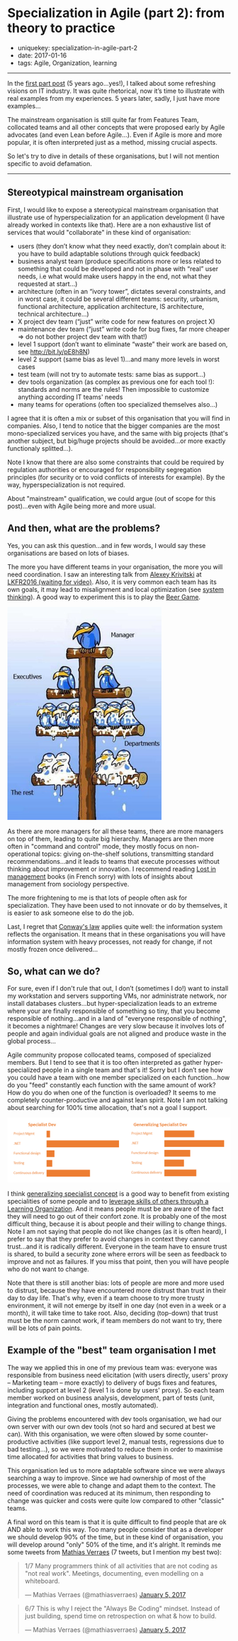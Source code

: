 Specialization in Agile (part 2): from theory to practice 
=========================================================

- uniquekey: specialization-in-agile-part-2
- date: 2017-01-16
- tags: Agile, Organization, learning

--------------

In the [first part post](/en/blog/2011/10-specialization-in-agile) (5 years ago...yes!), I talked about some refreshing visions on IT industry. It was quite rhetorical, now it’s time to illustrate with real examples from my experiences. 5 years later, sadly, I just have more examples...

The mainstream organisation is still quite far from Features Team, collocated teams and all other concepts that were proposed early by Agile advocates (and even Lean before Agile...). Even if Agile is more and more popular, it is often interpreted just as a method, missing crucial aspects.

So let's try to dive in details of these organisations, but I will not mention specific to avoid defamation.

--------------

## Stereotypical mainstream organisation

First, I would like to expose a stereotypical mainstream organisation that illustrate use of hyperspecialization for an application development (I have already worked in contexts like that). Here are a non exhaustive list of services that would "collaborate" in these kind of organisation:

* users (they don’t know what they need exactly, don’t complain about it: you have to build adaptable solutions through quick feedback)
* business analyst team (produce specifications more or less related to something that could be developed and not in phase with “real” user needs, i.e what would make users happy in the end, not what they requested at start...)
* architecture (often in an “ivory tower”, dictates several constraints, and in worst case, it could be several different teams: security, urbanism, functional architecture, application architecture, IS architecture, technical architecture…)
* X project dev team (“just” write code for new features on project X)
* maintenance dev team (“just” write code for bug fixes, far more cheaper => do not bother project dev team with that!)
* level 1 support (don’t want to eliminate “waste” their work are based on, see http://bit.ly/pE8h8N)
* level 2 support (same bias as level 1)…and many more levels in worst cases
* test team (will not try to automate tests: same bias as support…)
* dev tools organization (as complex as previous one for each tool !): standards and norms are the rules! Then impossible to customize anything according IT teams' needs
* many teams for operations (often too specialized themselves also…)

I agree that it is often a mix or subset of this organisation that you will find in companies. Also, I tend to notice that the bigger companies are the most mono-specialized services you have, and the same with big projects (that's another subject, but big/huge projects should be avoided...or more exactly functionaly splitted...).

Note I know that there are also some constraints that could be required by regulation authorities or encouraged for responsibility segregation principles (for security or to void conflicts of interests for example). By the way, hyperspecialization is not required.

About "mainstream" qualification, we could argue (out of scope for this post)...even with Agile being more and more usual.

## And then, what are the problems?

Yes, you can ask this question...and in few words, I would say these organisations are based on lots of biases.

The more you have different teams in your organisation, the more you will need coordination. I saw an interesting talk from [Alexey Krivitski](https://twitter.com/alexeykri) at [LKFR2016 (waiting for video)](http://2016.leankanban.fr/sessions/complexity-of-organizational-design-and-its-effects-on-scaling-agility/). Also, it is very common each team has its own goals, it may lead to misalignment and local optimization (see [system thinking](https://en.wikipedia.org/wiki/Systems_thinking)). A good way to experiment this is to play the [Beer Game](http://www.beergame.org/the-game).

<img alt="Birds represented as a hierarchy and high levels pooing on lower levels" src="/images/birds.jpg" class="img-float-right"/>

As there are more managers for all these teams, there are more managers on top of them, leading to quite big hierarchy. Managers are then more often in "command and control" mode, they mostly focus on non-operational topics: giving on-the-shelf solutions, transmitting standard recommendations...and it leads to teams that execute processes without thinking about improvement or innovation. I recommend reading [Lost in management](http://www.francoisdupuy.com/) books (in French sorry) with lots of insights about management from sociology perspective.

The more frightening to me is that lots of people often ask for specialization. They have been used to not innovate or do by themselves, it is easier to ask someone else to do the job.

Last, I regret that [Conway's law](https://en.wikipedia.org/wiki/Conway's_law) applies quite well: the information system reflects the organisation. It means that in these organisations you will have information system with heavy processes, not ready for change, if not mostly frozen once delivered...

## So, what can we do?

For sure, even if I don't rule that out, I don’t (sometimes I do!) want to install my workstation and servers supporting VMs, nor administrate network, nor install databases clusters...but hyper-specialization leads to an extreme where your are finally responsible of something so tiny, that you become responsible of nothing...and in a land of "everyone responsible of nothing", it becomes a nightmare! Changes are very slow because it involves lots of people and again individual goals are not aligned and produce waste in the global process...

Agile community propose collocated teams, composed of specialized members. But I tend to see that it is too often interpreted as gather hyper-specialized people in a single team and that's it! Sorry but I don’t see how you could have a team with one member specialized on each function...how do you "feed" constantly each function with the same amount of work? How do you do when one of the function is overloaded? It seems to me completely counter-productive and against lean spirit. Note I am not talking about searching for 100% time allocation, that's not a goal I support.

<img alt="Generalizing specialist skills representation, with several skills developed and some with expertise" src="/images/GeneralizingSpecialist.png" class="img-float-right"/>

I think [generalizing specialist concept](http://bit.ly/9AOqRL) is a good way to benefit from existing specialities of some people and to [leverage skills of others through a Learning Organization](http://en.wikipedia.org/wiki/Learning_organization). And it means people must be are aware of the fact they will need to go out of their confort zone. It is probably one of the most difficult thing, because it is about people and their willing to change things. Note I am not saying that people do not like changes (as it is often heard), I prefer to say that they prefer to avoid changes in context they cannot trust...and it is radically different. Everyone in the team have to ensure trust is shared, to build a security zone where errors will be seen as feedback to improve and not as failures. If you miss that point, then you will have people who do not want to change.

Note that there is still another bias: lots of people are more and more used to distrust, because they have encountered more distrust than trust in their day to day life. That's why, even if a team choose to try more trusty environment, it will not emerge by itself in one day (not even in a week or a month), it will take time to take root. Also, deciding (top-down) that trust must be the norm cannot work, if team members do not want to try, there will be lots of pain points.

## Example of the "best" team organisation I met

The way we applied this in one of my previous team was: everyone was responsible from business need elicitation (with users directly, users' proxy – Marketing team – more exactly) to delivery of bugs fixes and features, including support at level 2 (level 1 is done by users' proxy). So each team member worked on business analysis, development, part of tests (unit, integration and functional ones, mostly automated).

Giving the problems encountered with dev tools organisation, we had our own server with our own dev tools (not so hard and secured at best we can). With this organisation, we were often slowed by some counter-productive activities (like support level 2, manual tests, regressions due to bad testing...), so we were motivated to reduce them in order to maximise time allocated for activities that bring values to business.

This organisation led us to more adaptable software since we were always searching a way to improve. Since we had ownership of most of the processes, we were able to change and adapt them to the context. The need of coordination was reduced at its minimum, then responding to change was quicker and costs were quite low compared to other "classic" teams.

A final word on this team is that it is quite difficult to find people that are ok AND able to work this way. Too many people consider that as a developer we should develop 90% of the time, but in these kind of organisation, you will develop around "only" 50% of the time, and it's alright. It reminds me some tweets from [Mathias Verraes](https://twitter.com/mathiasverraes) (7 tweets, but I mention my best two):

<blockquote class="twitter-tweet" data-lang="en"><p lang="en" dir="ltr">1/7 Many programmers think of all activities that are not coding as &quot;not real work&quot;. Meetings, documenting, even modelling on a whiteboard.</p>&mdash; Mathias Verraes (@mathiasverraes) <a href="https://twitter.com/mathiasverraes/status/817097898240471040">January 5, 2017</a></blockquote>

<blockquote class="twitter-tweet" data-lang="en"><p lang="en" dir="ltr">6/7 This is why I reject the &quot;Always Be Coding&quot; mindset. Instead of just building, spend time on retrospection on what &amp; how to build.</p>&mdash; Mathias Verraes (@mathiasverraes) <a href="https://twitter.com/mathiasverraes/status/817098265011376128">January 5, 2017</a></blockquote>
